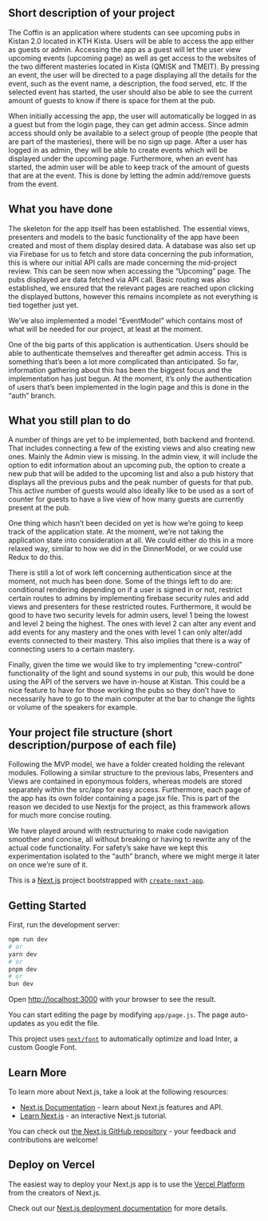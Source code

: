 ## Short description of your project
The Coffin is an application where students can see upcoming pubs in Kistan 2.0 located in KTH Kista. Users will be able to access the app either as guests or admin. Accessing the app as a guest will let the user view upcoming events (upcoming page) as well as get access to the websites of the two different masteries located in Kista (QMISK and TMEIT). By pressing an event, the user will be directed to a page displaying all the details for the event, such as the event name,  a description, the food served, etc. If the selected event has started, the user should also be able to see the current amount of guests to know if there is space for them at the pub.

When initially accessing the app, the user will automatically be logged in as a guest but from the login page, they can get admin access. Since admin access should only be available to a select group of people (the people that are part of the masteries), there will be no sign up page. After a user has logged in as admin, they will be able to create events which will be displayed under the upcoming page. Furthermore, when an event has started, the admin user will be able to keep track of the amount of guests that are at the event. This is done by letting the admin add/remove guests from the event.

## What you have done
The skeleton for the app itself has been established. The essential views, presenters and models to the basic functionality of the app have been created and most of them display desired data. 
A database was also set up via Firebase for us to fetch and store data concerning the pub information, this is where our initial API calls are made concerning the mid-project review. This can be seen now when accessing the “Upcoming” page. The pubs displayed are data fetched via API call. Basic routing was also established, we ensured that the relevant pages are reached upon clicking the displayed buttons, however this remains incomplete as not everything is tied together just yet. 

We’ve also implemented a model “EventModel” which contains most of what will be needed for our project, at least at the moment. 

One of the big parts of this application is authentication. Users should be able to authenticate themselves and thereafter get admin access. This is something that’s been a lot more complicated than anticipated. So far, information gathering about this has been the biggest focus and the implementation has just begun. At the moment, it’s only the authentication of users that’s been implemented in the login page and this is done in the “auth” branch.

## What you still plan to do
A number of things are yet to be implemented, both backend and frontend. That includes connecting a few of the existing views and also creating new ones. Mainly the Admin view is missing. In the admin view, it will include the option to edit information about an upcoming pub, the option to create a new pub that will be added to the upcoming list and also a pub history that displays all the previous pubs and the peak number of guests for that pub. This active number of guests would also ideally like to be used as a sort of counter for guests to have a live view of how many guests are currently present at the pub. 

One thing which hasn’t been decided on yet is how we’re going to keep track of the application state. At the moment, we’re not taking the application state into consideration at all. We could either do this in a more relaxed way, similar to how we did in the DinnerModel, or we could use Redux to do this.

There is still a lot of work left concerning authentication since at the moment, not much has been done. Some of the things left to do are: conditional rendering depending on if a user is signed in or not, restrict certain routes to admins by implementing firebase security rules and add views and presenters for these restricted routes. Furthermore, it would be good to have two security levels for admin users, level 1 being the lowest and level 2 being the highest. The ones with level 2 can alter any event and add events for any mastery and the ones with level 1 can only alter/add events connected to their mastery. This also implies that there is a way of connecting users to a certain mastery. 

Finally, given the time we would like to try implementing “crew-control” functionality of the light and sound systems in our pub, this would be done using the API of the servers we have in-house at Kistan. This could be a nice feature to have for those working the pubs so they don’t have to necessarily have to go to the main computer at the bar to change the lights or volume of the speakers for example. 

## Your project file structure (short description/purpose of each file)
Following the MVP model, we have a folder created holding the relevant modules. Following a similar structure to the previous labs, Presenters and Views are contained in eponymous folders, whereas models are stored separately within the src/app for easy access. 
Furthermore, each page of the app has its own folder containing a page.jsx file. This is part of the reason we decided to use Nextjs for the project, as this framework allows for much more concise routing. 

We have played around with restructuring to make code navigation smoother and concise, all without breaking or having to rewrite any of the actual code functionality. For safety’s sake have we kept this experimentation isolated to the “auth” branch, where we might merge it later on once we’re sure of it.       























This is a [Next.js](https://nextjs.org/) project bootstrapped with [`create-next-app`](https://github.com/vercel/next.js/tree/canary/packages/create-next-app).

## Getting Started

First, run the development server:

```bash
npm run dev
# or
yarn dev
# or
pnpm dev
# or
bun dev
```

Open [http://localhost:3000](http://localhost:3000) with your browser to see the result.

You can start editing the page by modifying `app/page.js`. The page auto-updates as you edit the file.

This project uses [`next/font`](https://nextjs.org/docs/basic-features/font-optimization) to automatically optimize and load Inter, a custom Google Font.

## Learn More

To learn more about Next.js, take a look at the following resources:

- [Next.js Documentation](https://nextjs.org/docs) - learn about Next.js features and API.
- [Learn Next.js](https://nextjs.org/learn) - an interactive Next.js tutorial.

You can check out [the Next.js GitHub repository](https://github.com/vercel/next.js/) - your feedback and contributions are welcome!

## Deploy on Vercel

The easiest way to deploy your Next.js app is to use the [Vercel Platform](https://vercel.com/new?utm_medium=default-template&filter=next.js&utm_source=create-next-app&utm_campaign=create-next-app-readme) from the creators of Next.js.

Check out our [Next.js deployment documentation](https://nextjs.org/docs/deployment) for more details.

